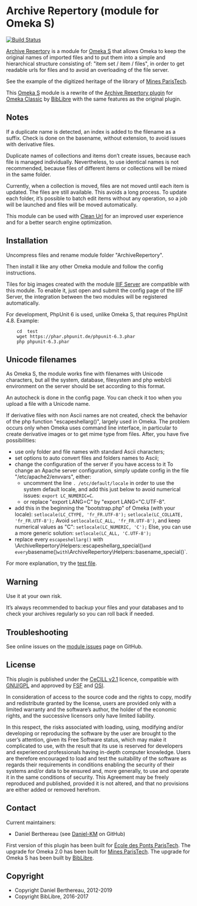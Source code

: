 Archive Repertory (module for Omeka S)
======================================

[![Build Status](https://travis-ci.org/Daniel-KM/Omeka-S-module-ArchiveRepertory.svg?branch=master)](https://travis-ci.org/Daniel-KM/Omeka-S-module-ArchiveRepertory)

[Archive Repertory] is a module for [Omeka S] that allows Omeka to keep the
original names of imported files and to put them into a simple and hierarchical
structure consisting of: "item set / item / files", in order to get readable
urls for files and to avoid an overloading of the file server.

See the example of the digitized heritage of the library of [Mines ParisTech].

This [Omeka S] module is a rewrite of the [Archive Repertory plugin] for [Omeka Classic]
by [BibLibre] with the same features as the original plugin.


Notes
-----

If a duplicate name is detected, an index is added to the filename as a suffix.
Check is done on the basename, without extension, to avoid issues with
derivative files.

Duplicate names of collections and items don’t create issues, because each file
is managed individually. Nevertheless, to use identical names is not recommended,
because files of different items or collections will be mixed in the same
folder.

Currently, when a collection is moved, files are not moved until each item is
updated. The files are still available. This avoids a long process. To
update each folder, it’s possible to batch edit items without any operation, so
a job will be launched and files will be moved automatically.

This module can be used with [Clean Url] for an improved user experience and for
a better search engine optimization.


Installation
------------

Uncompress files and rename module folder "ArchiveRepertory".

Then install it like any other Omeka module and follow the config instructions.

Tiles for big images created with the module [IIIF Server] are compatible with
this module. To enable it, just open and submit the config page of the
IIIF Server, the integration between the two modules will be registered
automatically.

For development, PhpUnit 6 is used, unlike Omeka S, that requires PhpUnit 4.8.
Example:

```
    cd  test
    wget https://phar.phpunit.de/phpunit-6.3.phar
    php phpunit-6.3.phar
```


Unicode filenames
-----------------

As Omeka S, the module works fine with filenames with Unicode characters, but
all the system, database, filesystem and php web/cli environment on the server
should be set according to this format.

An autocheck is done in the config page. You can check it too when you upload a
file with a Unicode name.

If derivative files with non Ascii names are not created, check the behavior of
the php function "escapeshellarg()", largely used in Omeka. The problem occurs
only when Omeka uses command line interface, in particular to create derivative
images or to get mime type from files. After, you have five possibilities:

- use only folder and file names with standard Ascii characters;
- set options to auto convert files and folders names to Ascii;
- change the configuration of the server if you have access to it
    To change an Apache server configuration, simply update config in the file
    "/etc/apache2/envvars", either:
    - uncomment the line `. /etc/default/locale` in order to use the system
    default locale, and add this just below to avoid numerical issues: `export LC_NUMERIC=C`.
    - or replace "export LANG=C" by "export LANG="C.UTF-8".
- add this in the beginning the "bootstrap.php" of Omeka (with your locale):
    `setlocale(LC_CTYPE, 'fr_FR.UTF-8');`
    `setlocale(LC_COLLATE, 'fr_FR.UTF-8');`
    Avoid `setlocale(LC_ALL, 'fr_FR.UTF-8')`, and keep numerical values as "C":
    `setlocale(LC_NUMERIC, 'C');`
    Else, you can use a more generic solution: `setlocale(LC_ALL, 'C.UTF-8');`
- replace every `escapeshellarg()` with \ArchiveRepertory\Helpers::escapeshellarg_special()`
  and every `basename()` with `\ArchiveRepertory\Helpers::basename_special()`.

For more explanation, try the [test file].


Warning
-------

Use it at your own risk.

It’s always recommended to backup your files and your databases and to check
your archives regularly so you can roll back if needed.


Troubleshooting
---------------

See online issues on the [module issues] page on GitHub.


License
-------

This plugin is published under the [CeCILL v2.1] licence, compatible with
[GNU/GPL] and approved by [FSF] and [OSI].

In consideration of access to the source code and the rights to copy, modify and
redistribute granted by the license, users are provided only with a limited
warranty and the software’s author, the holder of the economic rights, and the
successive licensors only have limited liability.

In this respect, the risks associated with loading, using, modifying and/or
developing or reproducing the software by the user are brought to the user’s
attention, given its Free Software status, which may make it complicated to use,
with the result that its use is reserved for developers and experienced
professionals having in-depth computer knowledge. Users are therefore encouraged
to load and test the suitability of the software as regards their requirements
in conditions enabling the security of their systems and/or data to be ensured
and, more generally, to use and operate it in the same conditions of security.
This Agreement may be freely reproduced and published, provided it is not
altered, and that no provisions are either added or removed herefrom.


Contact
-------

Current maintainers:
* Daniel Berthereau (see [Daniel-KM] on GitHub)

First version of this plugin has been built for [École des Ponts ParisTech].
The upgrade for Omeka 2.0 has been built for [Mines ParisTech]. The upgrade for
Omeka S has been built by [BibLibre].


Copyright
---------

* Copyright Daniel Berthereau, 2012-2019
* Copyright BibLibre, 2016-2017


[Archive Repertory]: https://github.com/Daniel-KM/Omeka-S-module-ArchiveRepertory
[Omeka S]: https://omeka.org/s
[Omeka Classic]: https://omeka.org
[Archive Repertory plugin]: https://github.com/Daniel-KM/Omeka-plugin-ArchiveRepertory
[test file]: https://gist.github.com/Daniel-KM/9754f18f9632423fb1a08909e9f01c04
[module issues]: https://github.com/Daniel-KM/Omeka-S-module-ArchiveRepertory/issues
[Clean Url]: https://github.com/biblibre/Omeka-S-module-CleanUrl
[IIIF Server]: https://github.com/Daniel-KM/Omeka-S-module-IiifServer
[CeCILL v2.1]: https://www.cecill.info/licences/Licence_CeCILL_V2.1-en.html
[GNU/GPL]: https://www.gnu.org/licenses/gpl-3.0.html
[FSF]: https://www.fsf.org
[OSI]: http://opensource.org
[BibLibre]: https://github.com/biblibre
[École des Ponts ParisTech]: http://bibliotheque.enpc.fr
[Mines ParisTech]: https://patrimoine.mines-paristech.fr
[Daniel-KM]: https://github.com/Daniel-KM "Daniel Berthereau"
